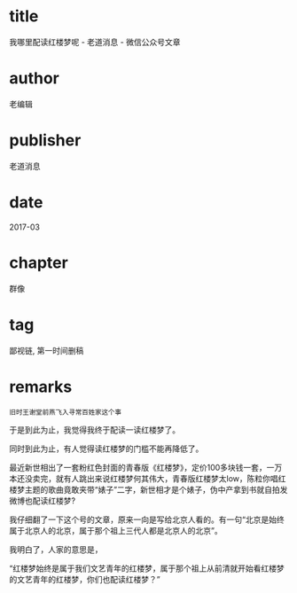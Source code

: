 # title
我哪里配读红楼梦呢 - 老道消息 - 微信公众号文章

# author
老编辑

# publisher
老道消息

# date
2017-03

# chapter
群像

# tag
鄙视链, 第一时间删稿

# remarks
`旧时王谢堂前燕飞入寻常百姓家这个事`

于是到此为止，我觉得我终于配读一读红楼梦了。



同时到此为止，有人觉得读红楼梦的门槛不能再降低了。



最近新世相出了一套粉红色封面的青春版《红楼梦》，定价100多块钱一套，一万本还没卖完，就有人跳出来说红楼梦何其伟大，青春版红楼梦太low，陈粒你唱红楼梦主题的歌曲竟敢夹带“婊子”二字，新世相才是个婊子，伪中产拿到书就自拍发微博也配读红楼梦?



我仔细翻了一下这个号的文章，原来一向是写给北京人看的。有一句“北京是始终属于北京人的北京，属于那个祖上三代人都是北京人的北京”。



我明白了，人家的意思是，



“红楼梦始终是属于我们文艺青年的红楼梦，属于那个祖上从前清就开始看红楼梦的文艺青年的红楼梦，你们也配读红楼梦？”


